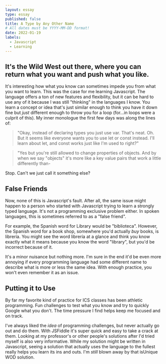 ```yaml
---
layout: essay
type: essay
published: false
title: A Type by Any Other Name
# All dates must be YYYY-MM-DD format!
date: 2022-01-19
labels:
  - Javascript
  - Learning
---
```


## It's the Wild West out there, where you can return what you want and push what you like.

 It's interesting how what you know can sometimes impede you from what you want to learn. This was the case for me learning Javascript. The language offers a ton of new features and flexibility, but it can be hard to use any of it because I was still "thinking" in the languages I know. You learn a concept or idea that's just similar enough to think you have it down fine but *just* different enough to throw you for a loop (for...in loops were a culprit of this). My inner monologue the first few days was along the lines of:
 
 > "Okay, instead of declaring types you just use var. That's neat. Oh. But it seems like everyone wants you to use let or const instead. I'll learn about let, and const works just like I'm used to right?" 

 > "Yes but you're still allowed to change properties of objects. And by when we say "objects" it's more like a key value pairs that work a little differently than-

Stop. Can't we just call it something else?

## False Friends

Now, none of this is Javascript's fault. After all, the same issue might happen to a person who started with Javascript trying to learn a strongly typed language. It's not a programming exclusive problem either. In spoken languages, this is sometimes referred to as a "false friend".

For example, the Spanish word for Library would be "biblioteca". However, the Spanish word for a book shop, somewhere you'd actually *buy* books, is librería. You might see the word librería at a glance and think you know exactly what it means because you know the word "library", but you'd be incorrect because of it.

It's a minor nuisance but nothing more. I'm sure in the end it'd be even more annoying if every programming language had some different name to describe what is more or less the same idea. With enough practice, you won't even remember it as an issue.

## Putting it to Use
By far my favorite kind of practice for ICS classes has been athletic programming. Fun challenges to test what you know and try to quickly Google what you don't. The time pressure I find helps keep me focused and on track.

I've always liked the *idea* of programming challenges, but never actually go out and do them. With JSFiddle it's super quick and easy to take a crack at them. Looking at my professor's or other people's solutions after I'd tried myself is also very informative. While my solution might be written in Javascript, seeing a solution that actually uses the language to the fullest really helps you learn its ins and outs. I'm *still* blown away by that isUnique WOD solution.
